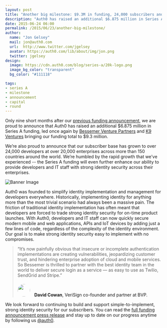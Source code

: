 ```yaml
---
layout: post
title: "Another big milestone: $9.3M in funding, 24,000 subscribers and more than 150 countries"
description: "Auth0 has raised an additional $6.875 million in Series A funding, led once again by Bessemer Venture Partners and K9 Ventures bringing our funding total to $9.3 million"
date: 2015-06-24 06:00
permalink: /2015/06/23/another-big-milestone/
author:
  name: "Jon Gelsey"
  mail: jon@auth0.com
  url:  http://www.twitter.com/jgelsey
  avatar: https://auth0.com/lib/about/img/jon.png
  twitter: jgelsey
design:
  image: https://cdn.auth0.com/blog/series-a/20k-logo.png
  image_bg_color: "transparent"
  bg_color: "#111118"

tags:
- series A
- milestone
- announcement
- capital
- round
---
```

Only nine short months after our [previous funding announcement](https://auth0.com/blog/2014/09/17/big-milestone/), we are proud to announce that Auth0 has raised an additional $6.875 million in Series A funding, led once again by [Bessemer Venture Partners](http://www.bvp.com/) and [K9 Ventures](http://www.k9ventures.com/) bringing our funding total to $9.3 million.

We’re also proud to announce that our subscriber base has grown to over 24,000 developers at over 20,000 enterprises across more than 150 countries around the world. We’re humbled by the rapid growth that we’ve experienced -- the Series A funding will even further enhance our ability to provide developers and IT staff with strong identity security across their enterprises.

![Banner Image](https://cdn.auth0.com/blog/series-a/new-banner.png)

Auth0 was founded to simplify identity implementation and management for developers everywhere. Historically, implementing identity for anything more than the most trivial scenario had always been a massive pain. The friction of traditional identity implementation has often meant that developers are forced to trade strong identity security for on-time product launches. With Auth0, developers and IT staff can now quickly secure modern mobile and web applications, APIs and IoT devices by adding just a few lines of code, regardless of the complexity of the identity environment.  Our goal is to make strong identity security easy to implement with no compromises.

<blockquote>
  <p>“It’s now painfully obvious that insecure or incomplete authentication implementations are creating vulnerabilities, jeopardizing customer trust, and hindering enterprise adoption of cloud and mobile services. So Bessemer is thrilled to partner with the best identity team in the world to deliver secure login as a service — as easy to use as Twilio, SendGrid and Stripe.”</p>
  <author><a target="_new" href="http://www.bvp.com/team/david-cowan" style="margin-top: 20px; text-decoration: none; background-image: none; display: block"><img style="display: inline-block; border-radius: 100px; max-width: 40px; height: 40px; position: relative; margin: auto;  margin-right: 10px;" src="https://i.cloudup.com/VCjw8OdnuJ.png"> <strong>David Cowan</strong>, VeriSign co-founder and partner at BVP.</a></author>
</blockquote>



We look forward to continuing to build and support simple-to-implement, strong identity security for our subscribers. You can read the [full funding announcement press release](http://www.businesswire.com/news/home/20150624005699/en/Auth0-Raises-Series-Led-Bessemer-Pain-Identity#.VYqrSFxVikp) and stay up to date on our progress anytime by following us [@auth0](https://twitter.com/auth0).
